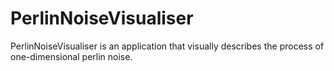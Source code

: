 # PerlinNoiseVisualiser

PerlinNoiseVisualiser is an application that visually describes the process of one-dimensional perlin noise.
